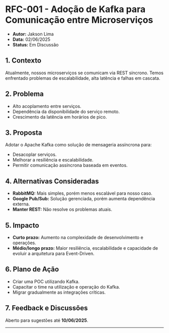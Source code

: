 # RFC-001 - Adoção de Kafka para Comunicação entre Microserviços

- **Autor:** Jakson Lima
- **Data:** 02/06/2025
- **Status:** Em Discussão <!-- (ou Aprovado / Rejeitado) -->

## 1. Contexto
Atualmente, nossos microserviços se comunicam via REST síncrono. Temos enfrentado problemas de escalabilidade, alta latência e falhas em cascata.

## 2. Problema
- Alto acoplamento entre serviços.
- Dependência da disponibilidade do serviço remoto.
- Crescimento da latência em horários de pico.

## 3. Proposta
Adotar o Apache Kafka como solução de mensageria assíncrona para:
- Desacoplar serviços.
- Melhorar a resiliência e escalabilidade.
- Permitir comunicação assíncrona baseada em eventos.

## 4. Alternativas Consideradas
- **RabbitMQ:** Mais simples, porém menos escalável para nosso caso.
- **Google Pub/Sub:** Solução gerenciada, porém aumenta dependência externa.
- **Manter REST:** Não resolve os problemas atuais.

## 5. Impacto
- **Curto prazo:** Aumento na complexidade de desenvolvimento e operações.
- **Médio/longo prazo:** Maior resiliência, escalabilidade e capacidade de evoluir a arquitetura para Event-Driven.

## 6. Plano de Ação
- Criar uma POC utilizando Kafka.
- Capacitar o time na utilização e operação do Kafka.
- Migrar gradualmente as integrações críticas.

## 7. Feedback e Discussões
Aberto para sugestões até **10/06/2025**.

---
